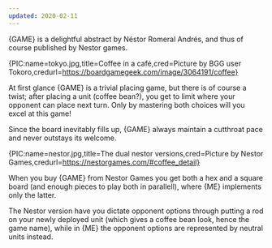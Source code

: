 ```yaml
---
updated: 2020-02-11
---
```


{GAME} is a delightful abstract by Néstor Romeral Andrés, and thus of course published by Nestor games.

{PIC:name=tokyo.jpg,title=Coffee in a café,cred=Picture by BGG user Tokoro,credurl=https://boardgamegeek.com/image/3064191/coffee}

At first glance {GAME} is a trivial placing game, but there is of course a twist; after placing a unit (coffee bean?), you get to limit where your opponent can place next turn. Only by mastering both choices will you excel at this game!

Since the board inevitably fills up, {GAME} always maintain a cutthroat pace and never outstays its welcome.

{PIC:name=nestor.jpg,title=The dual nestor versions,cred=Picture by Nestor Games,credurl=https://nestorgames.com/#coffee_detail}

When you buy {GAME} from Nestor Games you get both a hex and a square board (and enough pieces to play both in parallell), where {ME} implements only the latter.

The Nestor version have you dictate opponent options through putting a rod on your newly deployed unit (which gives a coffee bean look, hence the game name), while in {ME} the opponent options are represented by neutral units instead.
